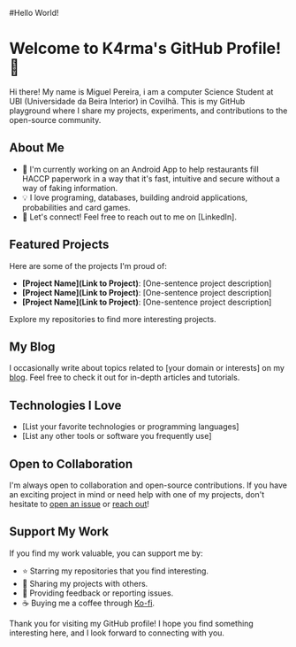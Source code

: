 #Hello World!
# Welcome to K4rma's GitHub Profile! 👋

Hi there! My name is Miguel Pereira, i am a computer Science Student at UBI (Universidade da Beira Interior) in Covilhã.
This is my GitHub playground where I share my projects, experiments, and contributions to the open-source community.

## About Me

- 🌱 I'm currently working on an Android App to help restaurants fill HACCP paperwork in a way that it's fast, intuitive and secure without a way of faking information.
- 💡 I love programing, databases, building android applications, probabilities and card games.
- 💬 Let's connect! Feel free to reach out to me on [LinkedIn].

## Featured Projects

Here are some of the projects I'm proud of:

- **[Project Name](Link to Project)**: [One-sentence project description]
- **[Project Name](Link to Project)**: [One-sentence project description]
- **[Project Name](Link to Project)**: [One-sentence project description]

Explore my repositories to find more interesting projects.

## My Blog

I occasionally write about topics related to [your domain or interests] on my [blog](https://yourblog.com). Feel free to check it out for in-depth articles and tutorials.

## Technologies I Love

- [List your favorite technologies or programming languages]
- [List any other tools or software you frequently use]

## Open to Collaboration

I'm always open to collaboration and open-source contributions. If you have an exciting project in mind or need help with one of my projects, don't hesitate to [open an issue](https://github.com/yourusername/yourrepository/issues) or [reach out](https://github.com/yourusername)!

## Support My Work

If you find my work valuable, you can support me by:

- ⭐️ Starring my repositories that you find interesting.
- 📢 Sharing my projects with others.
- 💬 Providing feedback or reporting issues.
- ☕ Buying me a coffee through [Ko-fi](https://ko-fi.com/yourusername).

Thank you for visiting my GitHub profile! I hope you find something interesting here, and I look forward to connecting with you.
